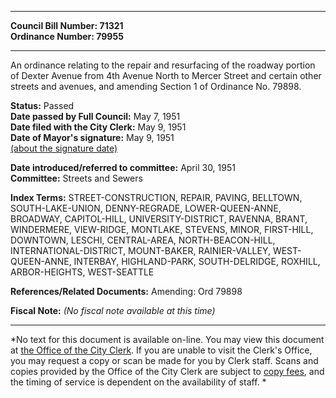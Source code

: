 * * * * *  
  
**Council Bill Number: [](#h0)[](#h2)71321**   
**Ordinance Number: 79955**  
  
* * * * *  
  
An ordinance relating to the repair and resurfacing of the roadway portion of Dexter Avenue from 4th Avenue North to Mercer Street and certain other streets and avenues, and amending Section 1 of Ordinance No. 79898.  
  
**Status:** Passed   
**Date passed by Full Council:** May 7, 1951   
**Date filed with the City Clerk:** May 9, 1951   
**Date of Mayor's signature:** May 9, 1951   
[(about the signature date)](/~public/approvaldate.htm)   
  
  
**Date introduced/referred to committee:** April 30, 1951   
**Committee:** Streets and Sewers   
  
**Index Terms:** STREET-CONSTRUCTION, REPAIR, PAVING, BELLTOWN, SOUTH-LAKE-UNION, DENNY-REGRADE, LOWER-QUEEN-ANNE, BROADWAY, CAPITOL-HILL, UNIVERSITY-DISTRICT, RAVENNA, BRANT, WINDERMERE, VIEW-RIDGE, MONTLAKE, STEVENS, MINOR, FIRST-HILL, DOWNTOWN, LESCHI, CENTRAL-AREA, NORTH-BEACON-HILL, INTERNATIONAL-DISTRICT, MOUNT-BAKER, RAINIER-VALLEY, WEST-QUEEN-ANNE, INTERBAY, HIGHLAND-PARK, SOUTH-DELRIDGE, ROXHILL, ARBOR-HEIGHTS, WEST-SEATTLE  
  
**References/Related Documents:** Amending: Ord 79898  
  
**Fiscal Note:** *(No fiscal note available at this time)*  
  
* * * * *  
  
*No text for this document is available on-line. You may view this document at [the Office of the City Clerk](http://www.seattle.gov/leg/clerk/contactUs.htm). If you are unable to visit the Clerk's Office, you may request a copy or scan be made for you by Clerk staff. Scans and copies provided by the Office of the City Clerk are subject to [copy fees](http://clerk.seattle.gov/~public/clerkfees.htm), and the timing of service is dependent on the availability of staff. *  
  
  
